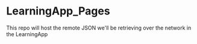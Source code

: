 # LearningApp_Pages
This repo will host the remote JSON we'll be retrieving over the network in the LearningApp
